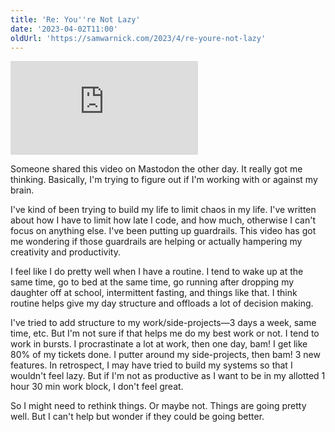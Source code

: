 ```yaml
---
title: 'Re: You''re Not Lazy'
date: '2023-04-02T11:00'
oldUrl: 'https://samwarnick.com/2023/4/re-youre-not-lazy'
---
```


<iframe src="https://www.youtube-nocookie.com/embed/A2sS00egAzg" frameborder="0" allow="autoplay; encrypted-media" allowfullscreen></iframe>

Someone shared this video on Mastodon the other day. It really got me thinking. Basically, I'm trying to figure out if I'm working with or against my brain.

I've kind of been trying to build my life to limit chaos in my life. I've written about how I have to limit how late I code, and how much, otherwise I can't focus on anything else. I've been putting up guardrails. This video has got me wondering if those guardrails are helping or actually hampering my creativity and productivity.

I feel like I do pretty well when I have a routine. I tend to wake up at the same time, go to bed at the same time, go running after dropping my daughter off at school, intermittent fasting, and things like that. I think routine helps give my day structure and offloads a lot of decision making.

I've tried to add structure to my work/side-projects—3 days a week, same time, etc. But I'm not sure if that helps me do my best work or not. I tend to work in bursts. I procrastinate a lot at work, then one day, bam! I get like 80% of my tickets done. I putter around my side-projects, then bam! 3 new features. In retrospect, I may have tried to build my systems so that I wouldn't feel lazy. But if I'm not as productive as I want to be in my allotted 1 hour 30 min work block, I don't feel great.

So I might need to rethink things. Or maybe not. Things are going pretty well. But I can't help but wonder if they could be going better.
